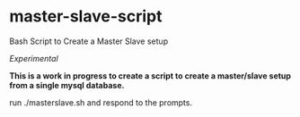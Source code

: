 # master-slave-script
Bash Script to Create a Master Slave setup 

*Experimental*

**This is a work in progress to create a script to create a master/slave setup from a single mysql database.**

run ./masterslave.sh and respond to the prompts.
